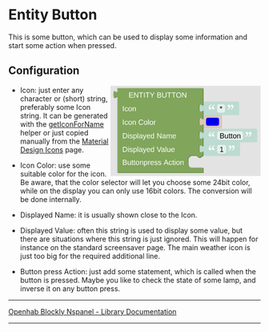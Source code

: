# Entity Button

This is some button, which can be used to display some information and start some action when pressed.

## Configuration

[<img src="img/blockLibrary_nspanel_entities_button.png" align="right" width="300">](img/blockLibrary_nspanel_entities_button.png)

- Icon: just enter any character or (short) string, preferably some Icon string. It can be generated with the [getIconForName](blockLibrary_nspanel_helpers_getIconForName.md) helper or just copied manually from the [Material Design Icons](https://docs.nspanel.pky.eu/icon-cheatsheet.html) page.

- Icon Color: use some suitable color for the icon. Be aware, that the color selector will let you choose some 24bit color, while on the display you can only use 16bit colors. The conversion will be done internally.

- Displayed Name: it is usually shown close to the Icon.

- Displayed Value: often this string is used to display some value, but there are situations where this string is just ignored. This will happen for instance on the standard screensaver page. The main weather icon is just too big for the required additional line.

- Button press Action: just add some statement, which is called when the button is pressed. Maybe you like to check the state of some lamp, and inverse it on any button press.

---

[Openhab Blockly Nspanel - Library Documentation](README.md)

---
